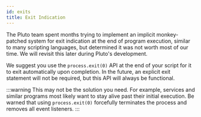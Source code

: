 ```yaml
---
id: exits
title: Exit Indication
---
```


The Pluto team spent months trying to implement an implicit monkey-patched system for exit indication at the end of program execution, similar to many scripting languages, but determined it was not worth most of our time.
We will revisit this later during Pluto's development.

We suggest you use the `process.exit(0)` API at the end of your script for it to exit automatically upon completion. In the future, an explicit exit statement will not be required, but this API will always be functional.

:::warning
This may not be the solution you need. For example, services and similar programs most likely want to stay alive past their initial execution.
Be warned that using `process.exit(0)` forcefully terminates the process and removes all event listeners.
:::